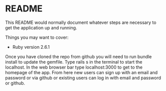 # README

This README would normally document whatever steps are necessary to get the
application up and running.

Things you may want to cover:

* Ruby version 2.6.1

Once you have cloned the repo from github you will need to run bundle install to update the gemfile.
Type rails s in the terminal to start the localhost. 
In the web browser bar type localhost:3000 to get to the homepage of the app.
From here new users can sign up with an email and password or via github or existing users can log in with email and password or github.
